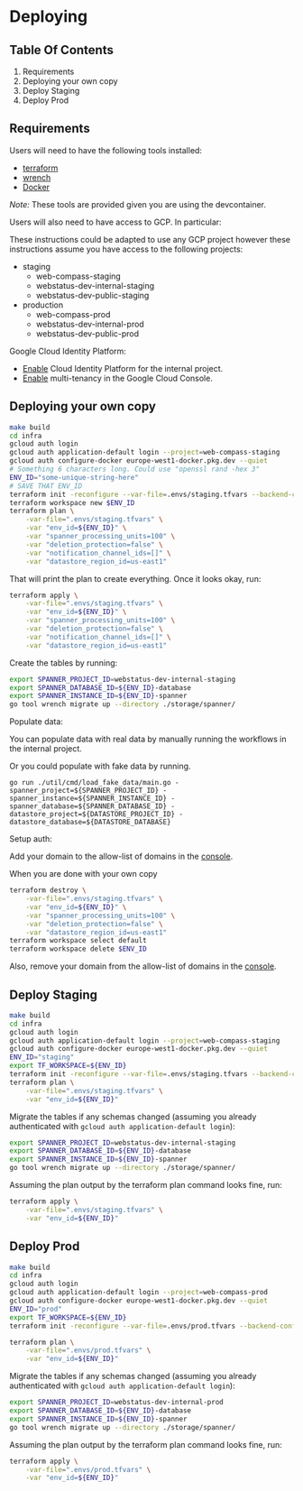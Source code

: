 # Deploying

## Table Of Contents

1. Requirements
2. Deploying your own copy
3. Deploy Staging
4. Deploy Prod

## Requirements

Users will need to have the following tools installed:

- [terraform](https://www.terraform.io/)
- [wrench](https://github.com/cloudspannerecosystem/wrench)
- [Docker](https://www.docker.com/)

_Note:_ These tools are provided given you are using the devcontainer.

Users will also need to have access to GCP. In particular:

These instructions could be adapted to use any GCP project however these
instructions assume you have access to the following projects:

- staging
  - web-compass-staging
  - webstatus-dev-internal-staging
  - webstatus-dev-public-staging
- production
  - web-compass-prod
  - webstatus-dev-internal-prod
  - webstatus-dev-public-prod

Google Cloud Identity Platform:

- [Enable](https://console.cloud.google.com/marketplace/details/google-cloud-platform/customer-identity) Cloud Identity Platform for the internal project.
- [Enable](https://cloud.google.com/identity-platform/docs/multi-tenancy-quickstart) multi-tenancy in the Google Cloud Console.

## Deploying your own copy

```sh
make build
cd infra
gcloud auth login
gcloud auth application-default login --project=web-compass-staging
gcloud auth configure-docker europe-west1-docker.pkg.dev --quiet
# Something 6 characters long. Could use "openssl rand -hex 3"
ENV_ID="some-unique-string-here"
# SAVE THAT ENV_ID
terraform init -reconfigure --var-file=.envs/staging.tfvars --backend-config=.envs/backend-staging.tfvars
terraform workspace new $ENV_ID
terraform plan \
    -var-file=".envs/staging.tfvars" \
    -var "env_id=${ENV_ID}" \
    -var "spanner_processing_units=100" \
    -var "deletion_protection=false" \
    -var "notification_channel_ids=[]" \
    -var "datastore_region_id=us-east1"
```

That will print the plan to create everything. Once it looks okay, run:

```sh
terraform apply \
    -var-file=".envs/staging.tfvars" \
    -var "env_id=${ENV_ID}" \
    -var "spanner_processing_units=100" \
    -var "deletion_protection=false" \
    -var "notification_channel_ids=[]" \
    -var "datastore_region_id=us-east1"
```

Create the tables by running:

```sh
export SPANNER_PROJECT_ID=webstatus-dev-internal-staging
export SPANNER_DATABASE_ID=${ENV_ID}-database
export SPANNER_INSTANCE_ID=${ENV_ID}-spanner
go tool wrench migrate up --directory ./storage/spanner/
```

Populate data:

You can populate data with real data by manually running the workflows in the
internal project.

Or you could populate with fake data by running.

```
go run ./util/cmd/load_fake_data/main.go -spanner_project=${SPANNER_PROJECT_ID} -spanner_instance=${SPANNER_INSTANCE_ID} -spanner_database=${SPANNER_DATABASE_ID} -datastore_project=${DATASTORE_PROJECT_ID} -datastore_database=${DATASTORE_DATABASE}
```

Setup auth:

Add your domain to the allow-list of domains in the [console](https://console.cloud.google.com/customer-identity/settings?project=webstatus-dev-internal-staging).

When you are done with your own copy

```sh
terraform destroy \
    -var-file=".envs/staging.tfvars" \
    -var "env_id=${ENV_ID}" \
    -var "spanner_processing_units=100" \
    -var "deletion_protection=false" \
    -var "datastore_region_id=us-east1"
terraform workspace select default
terraform workspace delete $ENV_ID
```

Also, remove your domain from the allow-list of domains in the [console](https://console.cloud.google.com/customer-identity/settings?project=webstatus-dev-internal-staging).

## Deploy Staging

```sh
make build
cd infra
gcloud auth login
gcloud auth application-default login --project=web-compass-staging
gcloud auth configure-docker europe-west1-docker.pkg.dev --quiet
ENV_ID="staging"
export TF_WORKSPACE=${ENV_ID}
terraform init -reconfigure --var-file=.envs/staging.tfvars --backend-config=.envs/backend-staging.tfvars
terraform plan \
    -var-file=".envs/staging.tfvars" \
    -var "env_id=${ENV_ID}"
```

Migrate the tables if any schemas changed (assuming you already authenticated with `gcloud auth application-default login`):

```sh
export SPANNER_PROJECT_ID=webstatus-dev-internal-staging
export SPANNER_DATABASE_ID=${ENV_ID}-database
export SPANNER_INSTANCE_ID=${ENV_ID}-spanner
go tool wrench migrate up --directory ./storage/spanner/
```

Assuming the plan output by the terraform plan command looks fine, run:

```sh
terraform apply \
    -var-file=".envs/staging.tfvars" \
    -var "env_id=${ENV_ID}"
```

## Deploy Prod

```sh
make build
cd infra
gcloud auth login
gcloud auth application-default login --project=web-compass-prod
gcloud auth configure-docker europe-west1-docker.pkg.dev --quiet
ENV_ID="prod"
export TF_WORKSPACE=${ENV_ID}
terraform init -reconfigure --var-file=.envs/prod.tfvars --backend-config=.envs/backend-prod.tfvars

terraform plan \
    -var-file=".envs/prod.tfvars" \
    -var "env_id=${ENV_ID}"
```

Migrate the tables if any schemas changed (assuming you already authenticated with `gcloud auth application-default login`):

```sh
export SPANNER_PROJECT_ID=webstatus-dev-internal-prod
export SPANNER_DATABASE_ID=${ENV_ID}-database
export SPANNER_INSTANCE_ID=${ENV_ID}-spanner
go tool wrench migrate up --directory ./storage/spanner/
```

Assuming the plan output by the terraform plan command looks fine, run:

```sh
terraform apply \
    -var-file=".envs/prod.tfvars" \
    -var "env_id=${ENV_ID}"
```